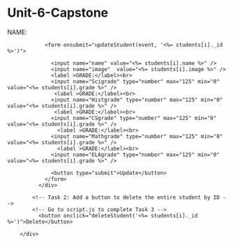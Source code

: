 # Unit-6-Capstone

 <div class="button-wrapper">
            <!-- Task 5: Add a form to update the student's grade -->
            <!-- Make sure the new grade is a number from 0 to 100 -->
            <!-- Go to script.js to complete Task 6 -->
              <div class="card">
                  <label >NAME:</label><br>

                <form onsubmit="updateStudent(event, '<%= students[i]._id %>')">

                  <input name="name" value="<%= students[i].name %>" />
                  <input name="image"  value="<%= students[i].image %>" />
                  <label >GRADE:</label><br>
                  <input name="Scigrade" type="number" max="125" min="0" value="<%= students[i].grade %>" />
                   <label >GRADE:</label><br>
                  <input name="Histgrade" type="number" max="125" min="0" value="<%= students[i].grade %>" />
                   <label >GRADE:</label><br>
                  <input name="CSgrade" type="number" max="125" min="0" value="<%= students[i].grade %>" />
                    <label >GRADE:</label><br>
                  <input name="Mathgrade" type="number" max="125" min="0" value="<%= students[i].grade %>" />
                    <label >GRADE:</label><br>
                  <input name="ELAgrade" type="number" max="125" min="0" value="<%= students[i].grade %>" />

                  <button type="submit">Update</button>
                </form>
              </div>

            <!-- Task 2: Add a button to delete the entire student by ID -->
            <!-- Go to script.js to complete Task 3 -->
              <button onclick="deleteStudent('<%= students[i]._id %>')">Delete</button>
           
        </div>